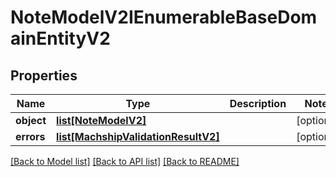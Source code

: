 # NoteModelV2IEnumerableBaseDomainEntityV2

## Properties
Name | Type | Description | Notes
------------ | ------------- | ------------- | -------------
**object** | [**list[NoteModelV2]**](NoteModelV2.md) |  | [optional] 
**errors** | [**list[MachshipValidationResultV2]**](MachshipValidationResultV2.md) |  | [optional] 

[[Back to Model list]](../README.md#documentation-for-models) [[Back to API list]](../README.md#documentation-for-api-endpoints) [[Back to README]](../README.md)

